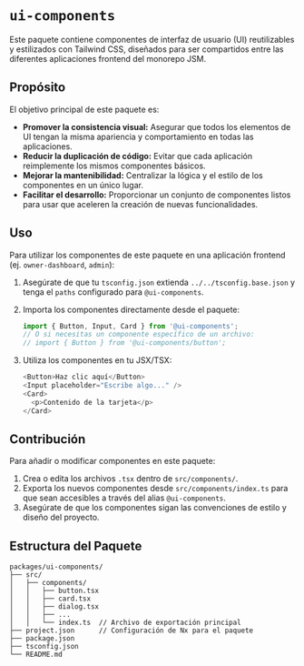 # `ui-components`

Este paquete contiene componentes de interfaz de usuario (UI) reutilizables y estilizados con Tailwind CSS, diseñados para ser compartidos entre las diferentes aplicaciones frontend del monorepo JSM.

## Propósito

El objetivo principal de este paquete es:
- **Promover la consistencia visual:** Asegurar que todos los elementos de UI tengan la misma apariencia y comportamiento en todas las aplicaciones.
- **Reducir la duplicación de código:** Evitar que cada aplicación reimplemente los mismos componentes básicos.
- **Mejorar la mantenibilidad:** Centralizar la lógica y el estilo de los componentes en un único lugar.
- **Facilitar el desarrollo:** Proporcionar un conjunto de componentes listos para usar que aceleren la creación de nuevas funcionalidades.

## Uso

Para utilizar los componentes de este paquete en una aplicación frontend (ej. `owner-dashboard`, `admin`):

1.  Asegúrate de que tu `tsconfig.json` extienda `../../tsconfig.base.json` y tenga el `paths` configurado para `@ui-components`.
2.  Importa los componentes directamente desde el paquete:

    ```typescript
    import { Button, Input, Card } from '@ui-components';
    // O si necesitas un componente específico de un archivo:
    // import { Button } from '@ui-components/button'; 
    ```

3.  Utiliza los componentes en tu JSX/TSX:

    ```typescript jsx
    <Button>Haz clic aquí</Button>
    <Input placeholder="Escribe algo..." />
    <Card>
      <p>Contenido de la tarjeta</p>
    </Card>
    ```

## Contribución

Para añadir o modificar componentes en este paquete:

1.  Crea o edita los archivos `.tsx` dentro de `src/components/`.
2.  Exporta los nuevos componentes desde `src/components/index.ts` para que sean accesibles a través del alias `@ui-components`.
3.  Asegúrate de que los componentes sigan las convenciones de estilo y diseño del proyecto.

## Estructura del Paquete

```
packages/ui-components/
├── src/
│   ├── components/
│   │   ├── button.tsx
│   │   ├── card.tsx
│   │   ├── dialog.tsx
│   │   ├── ...
│   │   └── index.ts  // Archivo de exportación principal
├── project.json      // Configuración de Nx para el paquete
├── package.json
├── tsconfig.json
└── README.md
```
